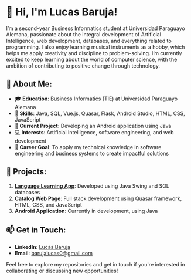 # 👋 Hi, I'm Lucas Baruja!

I’m a second-year Business Informatics student at Universidad Paraguayo Alemana, passionate about the integral development of Artificial Intelligence, web development, databases, and everything related to programming. I also enjoy learning musical instruments as a hobby, which helps me apply creativity and discipline to problem-solving. I’m currently excited to keep learning about the world of computer science, with the ambition of contributing to positive change through technology.

## 🌟 About Me:
- 🎓 **Education**: Business Informatics (TIE) at Universidad Paraguayo Alemana
- 🔧 **Skills**: Java, SQL, Vue.js, Quasar, Flask, Android Studio, HTML, CSS, JavaScript
- 🚀 **Current Project**: Developing an Android application using Java
- 💻 **Interests**: Artificial Intelligence, software engineering, and web development
- 🎯 **Career Goal**: To apply my technical knowledge in software engineering and business systems to create impactful solutions

## 💼 Projects:
1. **[Language Learning App](https://github.com/lucasbaruja4/language-learning-app)**: Developed using Java Swing and SQL databases
2. **Catalog Web Page**: Full stack development using Quasar framework, HTML, CSS, and JavaScript
3. **Android Application**: Currently in development, using Java

## 📫 Get in Touch:
- **LinkedIn**: [Lucas Baruja](https://www.linkedin.com/in/lucas-baruja-581064332/)
- **Email**: barujalucas0@gmail.com

Feel free to explore my repositories and get in touch if you're interested in collaborating or discussing new opportunities!
